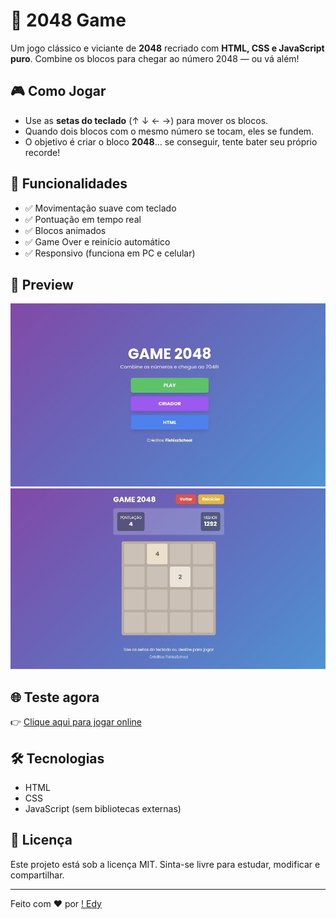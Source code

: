 # 🔢 2048 Game

Um jogo clássico e viciante de **2048** recriado com **HTML, CSS e JavaScript puro**. Combine os blocos para chegar ao número 2048 — ou vá além!

## 🎮 Como Jogar

- Use as **setas do teclado** (↑ ↓ ← →) para mover os blocos.
- Quando dois blocos com o mesmo número se tocam, eles se fundem.
- O objetivo é criar o bloco **2048**... se conseguir, tente bater seu próprio recorde!

## 🚀 Funcionalidades

- ✅ Movimentação suave com teclado
- ✅ Pontuação em tempo real
- ✅ Blocos animados
- ✅ Game Over e reinício automático
- ✅ Responsivo (funciona em PC e celular)

## 📸 Preview

![Game 2048 Preview](img/gameinicial.jpg)
![Game 2048 Preview](img/game.jpg)

## 🌐 Teste agora

👉 [Clique aqui para jogar online](https://fishixzschool.github.io/websites/Jogos/Game%202048/)

## 🛠 Tecnologias

- HTML
- CSS
- JavaScript (sem bibliotecas externas)

## 📄 Licença

Este projeto está sob a licença MIT. Sinta-se livre para estudar, modificar e compartilhar.

---

Feito com ❤️ por [! Edy](https://github.com/fishixzschool)
